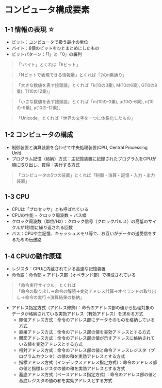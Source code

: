 # コンピュータ構成要素

## 1-1 情報の表現 ☆
- ビット：コンピュータで扱う最小の単位
- バイト：8個のビットをひとまとめにしたもの
- ビットパターン：「1」と「0」の羅列
> 「1バイト」とくれば「8ビット」

> 「Nビットで表現できる情報量」とくれば「2のn乗通り」 

> 「大きな数値を表す接頭語」とくれば「k(10の3乗), M(10の6乗), G(10の9乗), T(10の12乗)」
  
> 「小さな数値を表す接頭語」とくれば「m(10の-3乗), μ(10の-6乗), n(10の-9乗), p(10の-12乗)」
  
> 「Unicode」とくれば「世界の文字を一つに体系化したもの」


## 1-2 コンピュータの構成
- 制御装置と演算装置を合わせて中央処理装置(CPU, Central Processing Unit)
- プログラム記憶（格納）方式：主記憶装置に記録されたプログラムをCPUが順に取り出し、買得・実行する方式
> 「コンピュータの5つの装置」とくれば「制御・演算・記憶・入力・出力装置」


## 1-3 CPU
- CPUは「プロセッサ」とも呼ばれている
- CPUの性能 = クロック周波数 + バス幅
- クロック周波数（単位/Hz）：クロック信号（クロックパルス）の高低のサイクルが1秒間に繰り返される回数
- バス：CPUや主記憶、キャッシュメモリ等で、お互いがデータの送受信をするための伝送路

## 1-4 CPUの動作原理
- レジスタ：CPUに内蔵されている高速な記憶装置
- 命令語：命令部 + アドレス部（オペランド部）で構成されている
> 「命令実行サイクル」とくれば</br>「命令の取り出し→命令の解読→実効アドレス計算→オペランドの取り出し→命令の実行→演算結果の格納」

- アドレス指定方式（アドレス修飾）：命令のアドレス部の値から処理対象のデータが格納されている実効アドレス（有効アドレス）を求める方式
  - 即値アドレス方式：命令のアドレス部にデータそのものを格納している方式
  - 直接アドレス方式：命令のアドレス部の値を実効アドレスとする方式
  - 関節アドレス方式：命令のアドレス部の値が示すアドレスに格納されている値を実効アドレスとする方式
  - 相対アドレス方式：命令のアドレス部の値と命令アドレスレジスタ（プログラムカウンタ）の値の和を実効アドレスとする方式
  - 指標アドレス方式（インデックスアドレス指定方式）：命令のアドレス部の値と指標レジスタの値の和を実効アドレスとする方式
  - 基底アドレス方式（ベースアドレス指定方式）：命令のアドレス部の値と基底レジスタの値の和を実効アドレスとする方式
